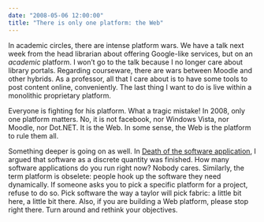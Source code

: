 ```yaml
---
date: "2008-05-06 12:00:00"
title: "There is only one platform: the Web"
---
```




In academic circles, there are intense platform wars. We have a talk next week from the head librarian about offering Google-like services, but on an _academic_ platform. I won&rsquo;t go to the talk because I no longer care about library portals. Regarding courseware, there are wars between Moodle and other hybrids. As a professor, all that I care about is to have some tools to post content online, conveniently. The last thing I want to do is live within a monolithic proprietary platform.

Everyone is fighting for his platform. What a tragic mistake! In 2008, only one platform matters. No, it is not facebook, nor Windows Vista, nor Moodle, nor Dot.NET. It is the Web. In some sense, the Web is the platform to rule them all.

Something deeper is going on as well. In [Death of the software application](/lemire/blog/2008/01/10/death-of-the-software-application/), I argued that software as a discrete quantity was finished. How many software applications do you run right now? Nobody cares. Similarly, the term platform is obselete: people hook up the software they need dynamically.
If someone asks you to pick a specific platform for a project, refuse to do so. Pick software the way a taylor will pick fabric: a little bit here, a little bit there. Also, if you are building a Web platform, please stop right there. Turn around and rethink your objectives.

